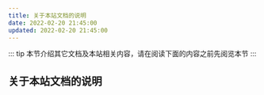 ```yaml
---
title: 关于本站文档的说明
date: 2022-02-20 21:45:00
updated: 2022-02-20 21:45:00
---
```


::: tip
本节介绍其它文档及本站相关内容，请在阅读下面的内容之前先阅览本节
:::

## 关于本站文档的说明

